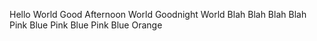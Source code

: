 Hello World
Good Afternoon World
Goodnight World
Blah
Blah
Blah
Blah
Pink
Blue
Pink
Blue
Pink
Blue
Orange
